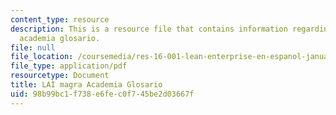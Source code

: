 ```yaml
---
content_type: resource
description: This is a resource file that contains information regarding LAI magra
  academia glosario.
file: null
file_location: /coursemedia/res-16-001-lean-enterprise-en-espanol-january-iap-2012/98b99bc1f738e6fec0f745be2d03667f_MITRES_16_001IAP12_Glosa.pdf
file_type: application/pdf
resourcetype: Document
title: LAI magra Academia Glosario
uid: 98b99bc1-f738-e6fe-c0f7-45be2d03667f
---
```

